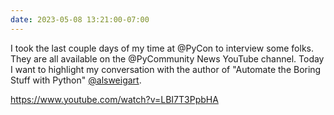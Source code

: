 ```yaml
---
date: 2023-05-08 13:21:00-07:00
---
```


I took the last couple days of my time at @PyCon to interview some folks. They are all available on the @PyCommunity News YouTube channel. Today I want to highlight my conversation with the author of "Automate the Boring Stuff with Python" [@alsweigart](https://twitter.com/alsweigart).

https://www.youtube.com/watch?v=LBI7T3PpbHA
